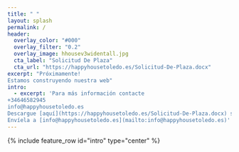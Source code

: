 ```yaml
---
title: " "
layout: splash
permalink: /
header:
  overlay_color: "#000"
  overlay_filter: "0.2"
  overlay_image: hhousev3widentall.jpg
  cta_label: "Solicitud De Plaza"
  cta_url: "https://happyhousetoledo.es/Solicitud-De-Plaza.docx"
excerpt: "Próximamente!
Estamos construyendo nuestra web"
intro: 
  - excerpt: 'Para más información contacte
+34646582945
info@happyhousetoledo.es
Descargue [aquí](https://happyhousetoledo.es/Solicitud-De-Plaza.docx) su Solicitud de Plaza
Envíela a [info@happyhousetoledo.es](mailto:info@happyhousetoledo.es)'
---
```

{% include feature_row id="intro" type="center" %}

